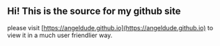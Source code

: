 ## Hi! This is the source for my github site

please visit [https://angeldude.github.io](https://angeldude.github.io) to view it in a much user friendlier way.
